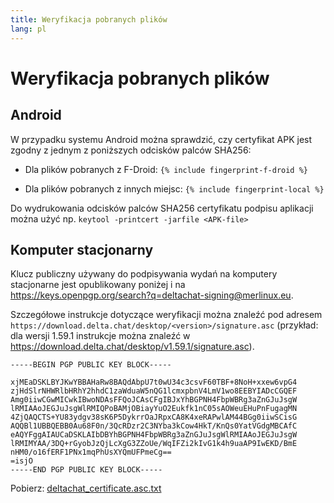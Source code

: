 ```yaml
---
title: Weryfikacja pobranych plików
lang: pl
---
```


# Weryfikacja pobranych plików

## Android

W przypadku systemu Android można sprawdzić, czy certyfikat APK jest zgodny z jednym z poniższych odcisków palców SHA256: 

* Dla plików pobranych z F-Droid: 
`{% include fingerprint-f-droid %}`

* Dla plików pobranych z innych miejsc: 
`{% include fingerprint-local %}`

Do wydrukowania odcisków palców SHA256 certyfikatu podpisu aplikacji można użyć np.
`keytool -printcert -jarfile <APK-file>`

## Komputer stacjonarny

Klucz publiczny używany do podpisywania wydań na komputery stacjonarne jest opublikowany poniżej i na <https://keys.openpgp.org/search?q=deltachat-signing@merlinux.eu>.

Szczegółowe instrukcje dotyczące weryfikacji można znaleźć pod adresem `https://download.delta.chat/desktop/<version>/signature.asc` (przykład: dla wersji 1.59.1 instrukcje można znaleźć w <https://download.delta.chat/desktop/v1.59.1/signature.asc>).

```
-----BEGIN PGP PUBLIC KEY BLOCK-----

xjMEaDSKLBYJKwYBBAHaRw8BAQdAbpU7t0wU34c3csvF60TBF+8NoH+xxew6vpG4
zjHdSlrNHWRlbHRhY2hhdC1zaWduaW5nQG1lcmxpbnV4LmV1wo8EEBYIADcCGQEF
Amg0iiwCGwMICwkIBwoNDAsFFQoJCAsCFgIBJxYhBGPNH4FbpWBRg3aZnGJuJsgW
lRMIAAoJEGJuJsgWlRMIQPoBAMjOBiayYuO2Eukfk1nC05sAOWeuEHuPnFugagMN
4ZjQAQCTS+YU83ydgv38sK6P5DykrrOaJRpxCA8K4xeRAPwlAM44BGg0iiwSCisG
AQQBl1UBBQEBB0Au68F0n/3QcRDzr2C3NYba3kCow4HkT/KnQs0YatVGdgMBCAfC
eAQYFggAIAUCaDSKLAIbDBYhBGPNH4FbpWBRg3aZnGJuJsgWlRMIAAoJEGJuJsgW
lRMIMYAA/3DQ+rGyobJzQjLcXgG3ZZoUe/WqIFZi2kIvG1k4h9uaAP9IwEKD/BmE
nHM0/o16fERF1PNx1mqPhUsXYQmUFPmeCg==
=isjO
-----END PGP PUBLIC KEY BLOCK-----
```

Pobierz: [deltachat_certificate.asc.txt](../assets/deltachat_certificate.asc.txt)
